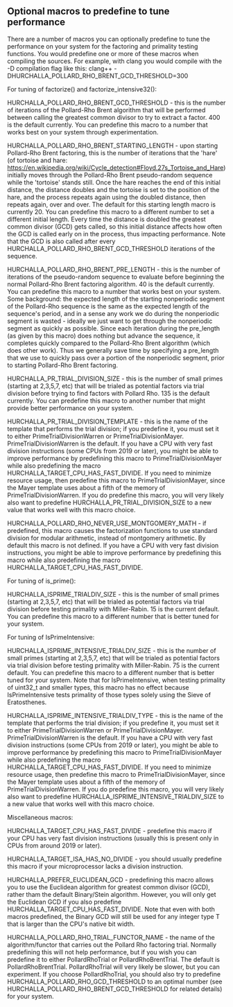 
Optional macros to predefine to tune performance
------------------------------------------------
There are a number of macros you can optionally predefine to tune the
performance on your system for the factoring and primality testing functions.
You would predefine one or more of these macros when compiling the sources.  For
example, with clang you would compile with the -D compilation flag like this:
clang++ -DHURCHALLA_POLLARD_RHO_BRENT_GCD_THRESHOLD=300 
&nbsp;

For tuning of factorize() and factorize_intensive32():

HURCHALLA_POLLARD_RHO_BRENT_GCD_THRESHOLD - this is the number of iterations of
the Pollard-Rho Brent algorithm that will be performed between calling the
greatest common divisor to try to extract a factor.  400 is the default
currently.  You can predefine this macro to a number that works best on your
system through experimentation.

HURCHALLA_POLLARD_RHO_BRENT_STARTING_LENGTH - upon starting Pollard-Rho Brent
factoring, this is the number of iterations that the 'hare' (of tortoise and
hare: https://en.wikipedia.org/wiki/Cycle_detection#Floyd.27s_Tortoise_and_Hare)
initially moves through the Pollard-Rho Brent pseudo-random sequence while the
'tortoise' stands still.  Once the hare reaches the end of this initial
distance, the distance doubles and the tortoise is set to the position of the
hare, and the process repeats again using the doubled distance, then repeats
again, over and over.  The default for this starting length macro is currently
20.  You can predefine this macro to a different number to set a different
initial length.  Every time the distance is doubled the greatest common divisor
(GCD) gets called, so this initial distance affects how often the GCD is called
early on in the process, thus impacting performance.  Note that the GCD is also
called after every HURCHALLA_POLLARD_RHO_BRENT_GCD_THRESHOLD iterations of the
sequence.

HURCHALLA_POLLARD_RHO_BRENT_PRE_LENGTH - this is the number of iterations of the
pseudo-random sequence to evaluate before beginning the normal Pollard-Rho Brent
factoring algorithm.  40 is the default currently.  You can predefine this macro
to a number that works best on your system.  Some background: the expected
length of the starting nonperiodic segment of the Pollard-Rho sequence is the
same as the expected length of the sequence's period, and in a sense any work we
do during the nonperiodic segment is wasted - ideally we just want to get
through the nonperiodic segment as quickly as possible.  Since each iteration
during the pre_length (as given by this macro) does nothing but advance the
sequence, it completes quickly compared to the Pollard-Rho Brent algorithm
(which does other work).  Thus we generally save time by specifying a pre_length
that we use to quickly pass over a portion of the nonperiodic segment, prior to
starting Pollard-Rho Brent factoring.

HURCHALLA_PR_TRIAL_DIVISION_SIZE - this is the number of small primes (starting
at 2,3,5,7, etc) that will be trialed as potential factors via trial division
before trying to find factors with Pollard Rho.  135 is the default currently.
You can predefine this macro to another number that might provide better
performance on your system.

HURCHALLA_PR_TRIAL_DIVISION_TEMPLATE - this is the name of the template that
performs the trial division; if you predefine it, you must set it to either
PrimeTrialDivisionWarren or PrimeTrialDivisionMayer.  PrimeTrialDivisionWarren
is the default.  If you have a CPU with very fast division instructions
(some CPUs from 2019 or later), you might be able to improve performance by
predefining this macro to PrimeTrialDivisionMayer while also predefining the
macro HURCHALLA_TARGET_CPU_HAS_FAST_DIVIDE.  If you need to minimize resource
usage, then predefine this macro to PrimeTrialDivisionMayer, since the Mayer
template uses about a fifth of the memory of PrimeTrialDivisionWarren.  If you
do predefine this macro, you will very likely also want to predefine
HURCHALLA_PR_TRIAL_DIVISION_SIZE to a new value that works well with this macro
choice.

HURCHALLA_POLLARD_RHO_NEVER_USE_MONTGOMERY_MATH - if predefined, this macro
causes the factorization functions to use standard division for modular
arithmetic, instead of montgomery arithmetic.  By default this macro is not
defined.  If you have a CPU with very fast division instructions, you might be
able to improve performance by predefining this macro while also predefining the
macro HURCHALLA_TARGET_CPU_HAS_FAST_DIVIDE.
&nbsp;

For tuning of is_prime():

HURCHALLA_ISPRIME_TRIALDIV_SIZE - this is the number of small primes (starting
at 2,3,5,7, etc) that will be trialed as potential factors via trial division
before testing primality with Miller-Rabin.  15 is the current default.  You can
predefine this macro to a different number that is better tuned for your system.
&nbsp;

For tuning of IsPrimeIntensive:

HURCHALLA_ISPRIME_INTENSIVE_TRIALDIV_SIZE - this is the number of small primes
(starting at 2,3,5,7, etc) that will be trialed as potential factors via trial
division before testing primality with Miller-Rabin.  75 is the current default.
You can predefine this macro to a different number that is better tuned for your
system.  Note that for IsPrimeIntensive, when testing primality of uint32_t and
smaller types, this macro has no effect because IsPrimeIntensive tests primality
of those types solely using the Sieve of Eratosthenes.

HURCHALLA_ISPRIME_INTENSIVE_TRIALDIV_TYPE - this is the name of the template
that performs the trial division; if you predefine it, you must set it to either
PrimeTrialDivisionWarren or PrimeTrialDivisionMayer.  PrimeTrialDivisionWarren
is the default.  If you have a CPU with very fast division instructions (some
CPUs from 2019 or later), you might be able to improve performance by
predefining this macro to PrimeTrialDivisionMayer while also predefining the
macro HURCHALLA_TARGET_CPU_HAS_FAST_DIVIDE.  If you need to minimize resource
usage, then predefine this macro to PrimeTrialDivisionMayer, since the Mayer
template uses about a fifth of the memory of PrimeTrialDivisionWarren.  If you
do predefine this macro, you will very likely also want to predefine
HURCHALLA_ISPRIME_INTENSIVE_TRIALDIV_SIZE to a new value that works well with
this macro choice.
&nbsp;

Miscellaneous macros:

HURCHALLA_TARGET_CPU_HAS_FAST_DIVIDE - predefine this macro if your CPU has very
fast division instructions (usually this is present only in CPUs from around
2019 or later).

HURCHALLA_TARGET_ISA_HAS_NO_DIVIDE - you should usually predefine this macro if
your microprocessor lacks a division instruction.

HURCHALLA_PREFER_EUCLIDEAN_GCD - predefining this macro allows you to use the
Euclidean algorithm for greatest common divisor (GCD), rather tham the default
Binary/Stein algorithm.  However, you will only get the Euclidean GCD if you
also predefine HURCHALLA_TARGET_CPU_HAS_FAST_DIVIDE.  Note that even with both
macros predefined, the Binary GCD will still be used for any integer type T that
is larger than the CPU's native bit width.

HURCHALLA_POLLARD_RHO_TRIAL_FUNCTOR_NAME - the name of the algorithm/functor
that carries out the Pollard Rho factoring trial.  Normally predefining this
will not help performance, but if you wish you can predefine it to either
PollardRhoTrial or PollardRhoBrentTrial.  The default is PollardRhoBrentTrial.
PollardRhoTrial will very likely be slower, but you can experiment.  If you
choose PollardRhoTrial, you should also try to predefine
HURCHALLA_POLLARD_RHO_GCD_THRESHOLD to an optimal number (see
HURCHALLA_POLLARD_RHO_BRENT_GCD_THRESHOLD for related details) for your system.
